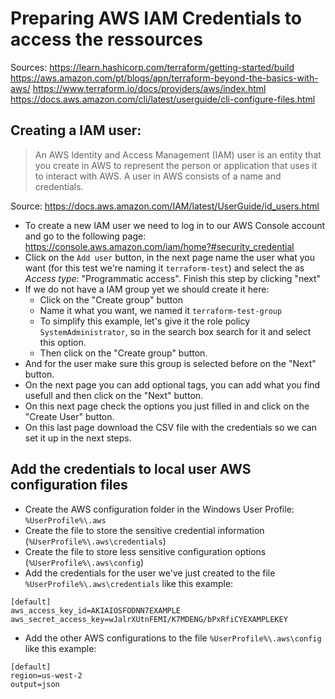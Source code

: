 # Preparing AWS IAM Credentials to access the ressources
Sources: https://learn.hashicorp.com/terraform/getting-started/build
		 https://aws.amazon.com/pt/blogs/apn/terraform-beyond-the-basics-with-aws/
		 https://www.terraform.io/docs/providers/aws/index.html
		 https://docs.aws.amazon.com/cli/latest/userguide/cli-configure-files.html

## Creating a IAM user:
> An AWS Identity and Access Management (IAM) user is an entity that you create in AWS to represent the person or application that uses it to interact with AWS. A user in AWS consists of a name and credentials.

Source: https://docs.aws.amazon.com/IAM/latest/UserGuide/id_users.html

 * To create a new IAM user we need to log in to our AWS Console account and go to the following page: https://console.aws.amazon.com/iam/home?#security_credential
 * Click on the `Add user` button, in the next page name the user what you want (for this test we're naming it `terraform-test`) and select the as *Access type*: "Programmatic access". Finish this step by clicking "next"
 * If we do not have a IAM group yet we should create it here:
    * Click on the "Create group" button
	* Name it what you want, we named it `terraform-test-group`
	* To simplify this example, let's give it the role policy `SystemAdministrator`, so in the search box search for it and select this option.
	* Then click on the "Create group" button.
 * And for the user make sure this group is selected before on the "Next" button.
 * On the next page you can add optional tags, you can add what you find usefull and then click on the "Next" button.
 * On this next page check the options you just filled in and click on the "Create User" button.
 * On this last page download the CSV file with the credentials so we can set it up in the next steps.
 
## Add the credentials to local user AWS configuration files

 * Create the AWS configuration folder in the Windows User Profile: `%UserProfile%\.aws`
 * Create the file to store the sensitive credential information (`%UserProfile%\.aws\credentials`)
 * Create the file to store less sensitive configuration options (`%UserProfile%\.aws\config`)
 * Add the credentials for the user we've just created to the file `%UserProfile%\.aws\credentials` like this example:
 ```
[default]
aws_access_key_id=AKIAIOSFODNN7EXAMPLE
aws_secret_access_key=wJalrXUtnFEMI/K7MDENG/bPxRfiCYEXAMPLEKEY
 ```
 
 * Add the other AWS configurations to the file `%UserProfile%\.aws\config` like this example:
 ```
[default]
region=us-west-2
output=json
 ```
 